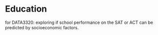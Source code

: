# Education
for DATA3320: exploring if school performance on the SAT or ACT can be predicted by socioeconomic factors.
